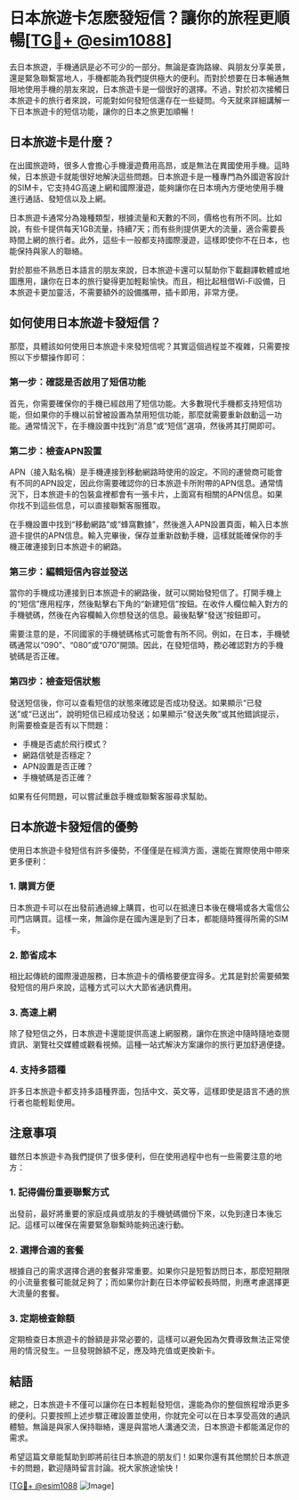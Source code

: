 # 日本旅遊卡怎麽發短信？讓你的旅程更順暢[[TG💪+ @esim1088](https://t.me/s/esim1088)]

去日本旅遊，手機通訊是必不可少的一部分。無論是查詢路線、與朋友分享美景，還是緊急聯繫當地人，手機都能為我們提供極大的便利。而對於想要在日本暢通無阻地使用手機的朋友來說，日本旅遊卡是一個很好的選擇。不過，對於初次接觸日本旅遊卡的旅行者來說，可能對如何發短信還存在一些疑問。今天就來詳細講解一下日本旅遊卡的短信功能，讓你的日本之旅更加順暢！

## 日本旅遊卡是什麼？

在出國旅遊時，很多人會擔心手機漫遊費用高昂，或是無法在異國使用手機。這時候，日本旅遊卡就能很好地解決這些問題。日本旅遊卡是一種專門為外國遊客設計的SIM卡，它支持4G高速上網和國際漫遊，能夠讓你在日本境內方便地使用手機進行通話、發短信以及上網。

日本旅遊卡通常分為幾種類型，根據流量和天數的不同，價格也有所不同。比如說，有些卡提供每天1GB流量，持續7天；而有些則提供更大的流量，適合需要長時間上網的旅行者。此外，這些卡一般都支持國際漫遊，這樣即使你不在日本，也能保持與家人的聯絡。

對於那些不熟悉日本語言的朋友來說，日本旅遊卡還可以幫助你下載翻譯軟體或地圖應用，讓你在日本的旅行變得更加輕鬆愉快。而且，相比起租借Wi-Fi設備，日本旅遊卡更加靈活，不需要額外的設備攜帶，插卡即用，非常方便。

## 如何使用日本旅遊卡發短信？

那麼，具體該如何使用日本旅遊卡來發短信呢？其實這個過程並不複雜，只需要按照以下步驟操作即可：

### 第一步：確認是否啟用了短信功能

首先，你需要確保你的手機已經啟用了短信功能。大多數現代手機都支持短信功能，但如果你的手機以前曾被設置為禁用短信功能，那麼就需要重新啟動這一功能。通常情況下，在手機設置中找到“消息”或“短信”選項，然後將其打開即可。

### 第二步：檢查APN設置

APN（接入點名稱）是手機連接到移動網路時使用的設定。不同的運營商可能會有不同的APN設定，因此你需要確認你的日本旅遊卡所附帶的APN信息。通常情況下，日本旅遊卡的包裝盒裡都會有一張卡片，上面寫有相關的APN信息。如果你找不到這些信息，可以直接聯繫客服獲取。

在手機設置中找到“移動網路”或“蜂窩數據”，然後進入APN設置頁面，輸入日本旅遊卡提供的APN信息。輸入完畢後，保存並重新啟動手機，這樣就能確保你的手機正確連接到日本旅遊卡的網路。

### 第三步：編輯短信內容並發送

當你的手機成功連接到日本旅遊卡的網路後，就可以開始發短信了。打開手機上的“短信”應用程序，然後點擊右下角的“新建短信”按鈕。在收件人欄位輸入對方的手機號碼，然後在內容欄輸入你想發送的信息。最後點擊“發送”按鈕即可。

需要注意的是，不同國家的手機號碼格式可能會有所不同。例如，在日本，手機號碼通常以“090”、“080”或“070”開頭。因此，在發短信時，務必確認對方的手機號碼是否正確。

### 第四步：檢查短信狀態

發送短信後，你可以查看短信的狀態來確認是否成功發送。如果顯示“已發送”或“已送出”，說明短信已經成功發送；如果顯示“發送失敗”或其他錯誤提示，則需要檢查是否有以下問題：

- 手機是否處於飛行模式？
- 網路信號是否穩定？
- APN設置是否正確？
- 手機號碼是否正確？

如果有任何問題，可以嘗試重啟手機或聯繫客服尋求幫助。

## 日本旅遊卡發短信的優勢

使用日本旅遊卡發短信有許多優勢，不僅僅是在經濟方面，還能在實際使用中帶來更多便利：

### 1. 購買方便

日本旅遊卡可以在出發前通過線上購買，也可以在抵達日本後在機場或各大電信公司門店購買。這樣一來，無論你是在國內還是到了日本，都能隨時獲得所需的SIM卡。

### 2. 節省成本

相比起傳統的國際漫遊服務，日本旅遊卡的價格要便宜得多。尤其是對於需要頻繁發短信的用戶來說，這種方式可以大大節省通訊費用。

### 3. 高速上網

除了發短信之外，日本旅遊卡還能提供高速上網服務，讓你在旅途中隨時隨地查閱資訊、瀏覽社交媒體或觀看視頻。這種一站式解決方案讓你的旅行更加舒適便捷。

### 4. 支持多語種

許多日本旅遊卡都支持多語種界面，包括中文、英文等，這樣即使是語言不通的旅行者也能輕鬆使用。

## 注意事項

雖然日本旅遊卡為我們提供了很多便利，但在使用過程中也有一些需要注意的地方：

### 1. 記得備份重要聯繫方式

出發前，最好將重要的家庭成員或朋友的手機號碼備份下來，以免到達日本後忘記。這樣可以確保在需要緊急聯繫時能夠迅速行動。

### 2. 選擇合適的套餐

根據自己的需求選擇合適的套餐非常重要。如果你只是短暫訪問日本，那麼短期限的小流量套餐可能就足夠了；而如果你計劃在日本停留較長時間，則應考慮選擇更大流量的套餐。

### 3. 定期檢查餘額

定期檢查日本旅遊卡的餘額是非常必要的，這樣可以避免因為欠費導致無法正常使用的情況發生。一旦發現餘額不足，應及時充值或更換新卡。

## 結語

總之，日本旅遊卡不僅可以讓你在日本輕鬆發短信，還能為你的整個旅程增添更多的便利。只要按照上述步驟正確設置並使用，你就完全可以在日本享受高效的通訊體驗。無論是與家人保持聯絡，還是與當地人溝通交流，日本旅遊卡都能滿足你的需求。

希望這篇文章能幫助到即將前往日本旅遊的朋友们！如果你還有其他關於日本旅遊卡的問題，歡迎隨時留言討論。祝大家旅途愉快！

[[TG💪+ @esim1088](https://t.me/s/esim1088) ![Image](https://i.postimg.cc/4NQfJmqS/Snipaste-2025-05-13-00-14-12.png)]